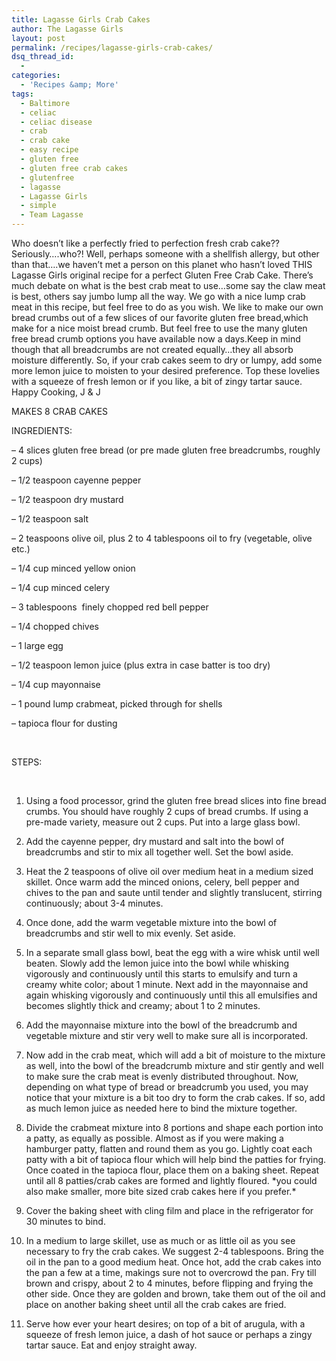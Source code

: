 ```yaml
---
title: Lagasse Girls Crab Cakes
author: The Lagasse Girls
layout: post
permalink: /recipes/lagasse-girls-crab-cakes/
dsq_thread_id:
  - 
categories:
  - 'Recipes &amp; More'
tags:
  - Baltimore
  - celiac
  - celiac disease
  - crab
  - crab cake
  - easy recipe
  - gluten free
  - gluten free crab cakes
  - glutenfree
  - lagasse
  - Lagasse Girls
  - simple
  - Team Lagasse
---
```

Who doesn&#8217;t like a perfectly fried to perfection fresh crab cake?? Seriously….who?! Well, perhaps someone with a shellfish allergy, but other than that….we haven&#8217;t met a person on this planet who hasn&#8217;t loved THIS Lagasse Girls original recipe for a perfect Gluten Free Crab Cake. There&#8217;s much debate on what is the best crab meat to use…some say the claw meat is best, others say jumbo lump all the way. We go with a nice lump crab meat in this recipe, but feel free to do as you wish. We like to make our own bread crumbs out of a few slices of our favorite gluten free bread,which make for a nice moist bread crumb. But feel free to use the many gluten free bread crumb options you have available now a days.Keep in mind though that all breadcrumbs are not created equally…they all absorb moisture differently. So, if your crab cakes seem to dry or lumpy, add some more lemon juice to moisten to your desired preference. Top these lovelies with a squeeze of fresh lemon or if you like, a bit of zingy tartar sauce. Happy Cooking, J & J

MAKES 8 CRAB CAKES

INGREDIENTS:

&#8211; 4 slices gluten free bread (or pre made gluten free breadcrumbs, roughly 2 cups)

&#8211; 1/2 teaspoon cayenne pepper

&#8211; 1/2 teaspoon dry mustard

&#8211; 1/2 teaspoon salt

&#8211; 2 teaspoons olive oil, plus 2 to 4 tablespoons oil to fry (vegetable, olive etc.)

&#8211; 1/4 cup minced yellow onion

&#8211; 1/4 cup minced celery

&#8211; 3 tablespoons  finely chopped red bell pepper

&#8211; 1/4 chopped chives

&#8211; 1 large egg

&#8211; 1/2 teaspoon lemon juice (plus extra in case batter is too dry)

&#8211; 1/4 cup mayonnaise

&#8211; 1 pound lump crabmeat, picked through for shells

&#8211; tapioca flour for dusting

&nbsp;

STEPS:

&nbsp;

1. Using a food processor, grind the gluten free bread slices into fine bread crumbs. You should have roughly 2 cups of bread crumbs. If using a pre-made variety, measure out 2 cups. Put into a large glass bowl.

2. Add the cayenne pepper, dry mustard and salt into the bowl of breadcrumbs and stir to mix all together well. Set the bowl aside.

3. Heat the 2 teaspoons of olive oil over medium heat in a medium sized skillet. Once warm add the minced onions, celery, bell pepper and chives to the pan and saute until tender and slightly translucent, stirring continuously; about 3-4 minutes.

4. Once done, add the warm vegetable mixture into the bowl of breadcrumbs and stir well to mix evenly. Set aside.

5. In a separate small glass bowl, beat the egg with a wire whisk until well beaten. Slowly add the lemon juice into the bowl while whisking vigorously and continuously until this starts to emulsify and turn a creamy white color; about 1 minute. Next add in the mayonnaise and again whisking vigorously and continuously until this all emulsifies and becomes slightly thick and creamy; about 1 to 2 minutes.

6. Add the mayonnaise mixture into the bowl of the breadcrumb and vegetable mixture and stir very well to make sure all is incorporated.

7. Now add in the crab meat, which will add a bit of moisture to the mixture as well, into the bowl of the breadcrumb mixture and stir gently and well to make sure the crab meat is evenly distributed throughout. Now, depending on what type of bread or breadcrumb you used, you may notice that your mixture is a bit too dry to form the crab cakes. If so, add as much lemon juice as needed here to bind the mixture together.

8. Divide the crabmeat mixture into 8 portions and shape each portion into a patty, as equally as possible. Almost as if you were making a hamburger patty, flatten and round them as you go. Lightly coat each patty with a bit of tapioca flour which will help bind the patties for frying. Once coated in the tapioca flour, place them on a baking sheet. Repeat until all 8 patties/crab cakes are formed and lightly floured. \*you could also make smaller, more bite sized crab cakes here if you prefer.\*

9. Cover the baking sheet with cling film and place in the refrigerator for 30 minutes to bind.

10. In a medium to large skillet, use as much or as little oil as you see necessary to fry the crab cakes. We suggest 2-4 tablespoons. Bring the oil in the pan to a good medium heat. Once hot, add the crab cakes into the pan a few at a time, makings sure not to overcrowd the pan. Fry till brown and crispy, about 2 to 4 minutes, before flipping and frying the other side. Once they are golden and brown, take them out of the oil and place on another baking sheet until all the crab cakes are fried.

11. Serve how ever your heart desires; on top of a bit of arugula, with a squeeze of fresh lemon juice, a dash of hot sauce or perhaps a zingy tartar sauce. Eat and enjoy straight away.

&nbsp;

&nbsp;